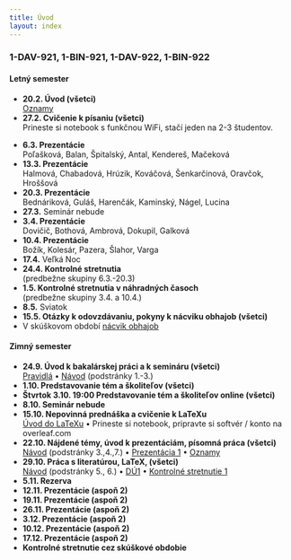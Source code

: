 ```yaml
---
title: Úvod
layout: index
---
```


### 1-DAV-921, 1-BIN-921, 1-DAV-922, 1-BIN-922

#### Letný semester

* **20.2. Úvod (všetci)**<br>
[Oznamy](./Oznamy_február.md)
* **27.2. Cvičenie k písaniu (všetci)**<br>
Prineste si notebook s funkčnou WiFi, stačí jeden na 2-3 študentov.<br> 
<!-- [Časť 1](https://moodle.uniba.sk/mod/quiz/view.php?id=104541), [časť 2 naše](https://moodle.uniba.sk/mod/quiz/view.php?id=104542), [časť 2 vaše](https://moodle.uniba.sk/mod/quiz/view.php?id=104544) -->
* **6.3. Prezentácie**<br>
Poľašková, Balan, Špitalský, Antal, Kendereš, Mačeková
* **13.3. Prezentácie**<br>
Halmová, Chabadová, Hrúzik, Kováčová, Šenkarčinová, Oravčok, Hroššová
* **20.3. Prezentácie**<br>
Bednáriková, Guláš, Harenčák, Kaminský, Nágel, Lucina
* **27.3.** Seminár nebude
* **3.4. Prezentácie**<br>
Dovičič, Bothová, Ambrová, Dokupil, Galková
* **10.4. Prezentácie**<br>
Božík, Kolesár, Pazera, Šlahor, Varga
* **17.4.** Veľká Noc<br>
* **24.4. Kontrolné stretnutia**<br>
(predbežne skupiny 6.3.-20.3)
* **1.5. Kontrolné stretnutia v náhradných časoch**<br>
(predbežne skupiny 3.4. a 10.4.)
* **8.5.** Sviatok 
* **15.5. Otázky k odovzdávaniu, pokyny k nácviku obhajob (všetci)**<!-- <br>
[Oznamy](./Oznamy_máj.md) -->
* V skúškovom období [nácvik obhajob](./Prezentácia_3.html)


#### Zimný semester

* **24.9. Úvod k bakalárskej práci a k semináru (všetci)**<br>
[Pravidlá](./Pravidlá_ZS.md)  • [Návod](./Návod.md) (podstránky 1.-3.)
* **1.10. Predstavovanie tém a školiteľov (všetci)**
* **Štvrtok 3.10. 19:00 Predstavovanie tém a školiteľov online (všetci)**<br>
* **8.10. Seminár nebude**
* **15.10. Nepovinná prednáška a cvičenie k LaTeXu**<br>
[Úvod do LaTeXu](./Úvod_do_LaTeXu.md) • Prineste si notebook, pripravte si softvér / konto na overleaf.com
* **22.10. Nájdené témy, úvod k prezentáciám, písomná práca (všetci)**<br>
[Návod](./Návod.md) (podstránky 3.,4.,7.) • [Prezentácia 1](./Prezentácia_1.md)  • [Oznamy](Oznamy_október.md)
* **29.10. Práca s literatúrou, LaTeX, (všetci)**<br>
[Návod](./Návod.md) (podstránky 5., 6.) •  [DÚ1](./DÚ1.md) • [Kontrolné stretnutie 1](./Kontrolné_stretnutie_1.md)
* **5.11. Rezerva**
* **12.11. Prezentácie (aspoň 2)**<br>
* **19.11. Prezentácie (aspoň 2)**<br>
* **26.11. Prezentácie (aspoň 2)**<br>
* **3.12. Prezentácie (aspoň 2)**<br>
* **10.12. Prezentácie (aspoň 2)**<br>
* **17.12. Prezentácie (aspoň 2)**<br>
* **Kontrolné stretnutie cez skúškové obdobie**



